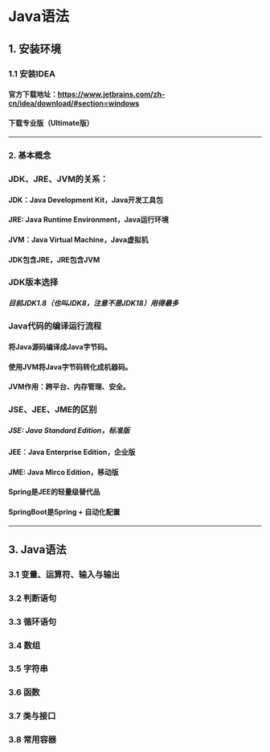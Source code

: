 # Java语法
## 1.  安装环境
### 1.1 安装IDEA
#### 官方下载地址：https://www.jetbrains.com/zh-cn/idea/download/#section=windows
#### 下载专业版（Ultimate版）
***
### 2. 基本概念
### JDK、JRE、JVM的关系：
#### JDK：Java Development Kit，Java开发工具包
#### JRE: Java Runtime Environment，Java运行环境
#### JVM：Java Virtual Machine，Java虚拟机
#### JDK包含JRE，JRE包含JVM
### JDK版本选择
##### 目前JDK1.8（也叫JDK8，注意不是JDK18）用得最多
### Java代码的编译运行流程
#### 将Java源码编译成Java字节码。
#### 使用JVM将Java字节码转化成机器码。
#### JVM作用：跨平台、内存管理、安全。
### JSE、JEE、JME的区别
##### JSE: Java Standard Edition，标准版
#### JEE：Java Enterprise Edition，企业版
#### JME: Java Mirco Edition，移动版
#### Spring是JEE的轻量级替代品
#### SpringBoot是Spring + 自动化配置
***
## 3. Java语法
### 3.1 变量、运算符、输入与输出
### 3.2 判断语句
### 3.3 循环语句
### 3.4 数组
### 3.5 字符串
### 3.6 函数
### 3.7 类与接口
### 3.8 常用容器